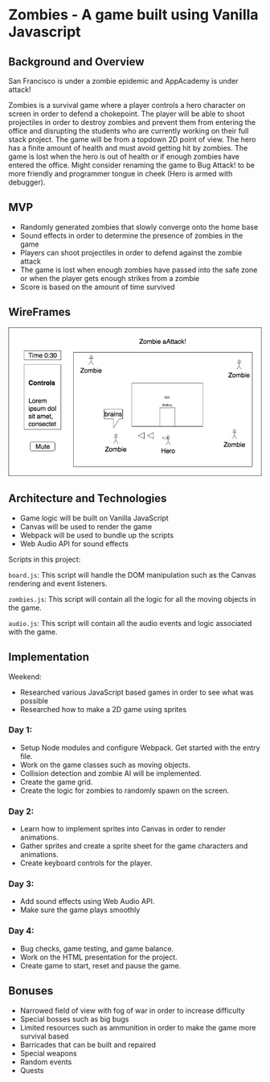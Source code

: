 # Zombies - A game built using Vanilla Javascript

## Background and Overview

San Francisco is under a zombie epidemic and AppAcademy is under attack!

Zombies is a survival game where a player controls a hero character on screen in order to defend a chokepoint. The player will be able to shoot projectiles in order to destroy zombies and prevent them from entering the office and disrupting the students who are currently working on their full stack project. The game will be from a topdown 2D
point of view. The hero has a finite amount of health and must avoid getting hit by zombies. The game is lost when the hero is out of health or if enough zombies have entered the office. Might consider renaming the game to Bug Attack! to be more friendly and programmer tongue in cheek (Hero is armed with debugger).

## MVP
- Randomly generated zombies that slowly converge onto the home base
- Sound effects in order to determine the presence of zombies in the game
- Players can shoot projectiles in order to defend against the zombie attack
- The game is lost when enough zombies have passed into the safe zone or when the player gets enough strikes from a zombie
- Score is based on the amount of time survived

## WireFrames
![alt-text](https://raw.githubusercontent.com/timmyjing/zombies/master/wiki/zombies.jpg "Zombies wireframe")

## Architecture and Technologies
- Game logic will be built on Vanilla JavaScript
- Canvas will be used to render the game
- Webpack will be used to bundle up the scripts
- Web Audio API for sound effects

Scripts in this project:

<code>board.js</code>: This script will handle the DOM manipulation such as the Canvas rendering and event listeners.

<code>zombies.js</code>: This script will contain all the logic for all the moving objects in the game.

<code>audio.js</code>: This script will contain all the audio events and logic associated with the game.


## Implementation
Weekend:
- Researched various JavaScript based games in order to see what was possible
- Researched how to make a 2D game using sprites

### Day 1:
- Setup Node modules and configure Webpack. Get started with the entry file.
- Work on the game classes such as moving objects.
- Collision detection and zombie AI will be implemented.
- Create the game grid.
- Create the logic for zombies to randomly spawn on the screen.

### Day 2:
- Learn how to implement sprites into Canvas in order to render animations.
- Gather sprites and create a sprite sheet for the game characters and animations.
- Create keyboard controls for the player.

### Day 3:
- Add sound effects using Web Audio API.
- Make sure the game plays smoothly

### Day 4:
- Bug checks, game testing, and game balance.
- Work on the HTML presentation for the project.
- Create game to start, reset and pause the game.

## Bonuses
- Narrowed field of view with fog of war in order to increase difficulty
- Special bosses such as big bugs
- Limited resources such as ammunition in order to make the game more survival based
- Barricades that can be built and repaired
- Special weapons
- Random events
- Quests

